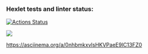 ### Hexlet tests and linter status:
[![Actions Status](https://github.com/Yanovwork/php-project-45/workflows/hexlet-check/badge.svg)](https://github.com/Yanovwork/php-project-45/actions)

<a href="https://codeclimate.com/github/Yanovwork/php-project-45/maintainability"><img src="https://api.codeclimate.com/v1/badges/ee7a9970ede67c1ec1ea/maintainability" /></a>

https://asciinema.org/a/0nhbmkxvlsHKVPaeE9lC13FZ0